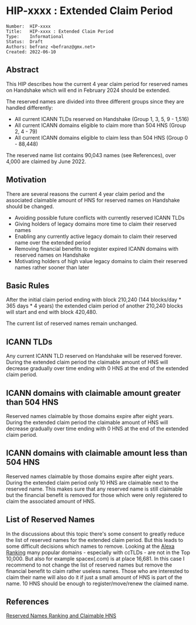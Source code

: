 # HIP-xxxx : Extended Claim Period

```
Number:  HIP-xxxx
Title:   HIP-xxxx : Extended Claim Period
Type:    Informational
Status:  Draft
Authors: befranz <befranz@gmx.net>
Created: 2022-06-10
```

## Abstract

This HIP describes how the current 4 year claim period for reserved names on Handshake which will end in February 2024 should be extended.

The reserved names are divided into three different groups since they are handled differently:

* All current ICANN TLDs reserved on Handshake (Group 1, 3, 5, 9 - 1,516)
* All current ICANN domains eligible to claim more than 504 HNS (Group 2, 4 - 79)
* All current ICANN domains eligible to claim less than 504 HNS (Group 0 - 88,448)

The reserved name list contains 90,043 names (see References), over 4,000 are claimed by June 2022.

## Motivation

There are several reasons the current 4 year claim period and the associated claimable amount of HNS for reserved names on Handshake should be changed.

* Avoiding possible future conflicts with currently reserved ICANN TLDs
* Giving holders of legacy domains more time to claim their reserved names
* Enabling any currently active legacy domain to claim their reserved name over the extended period
* Removing financial benefits to register expired ICANN domains with reserved names on Handshake
* Motivating holders of high value legacy domains to claim their reserved names rather sooner than later

## Basic Rules

After the initial claim period ending with block 210,240 (144 blocks/day * 365 days * 4 years) the extended claim period of another 210,240 blocks will start and end with block 420,480.

The current list of reserved names remain unchanged.

## ICANN TLDs

Any current ICANN TLD reserved on Handshake will be reserved forever. During the extended claim period the claimable amount of HNS will decrease gradually over time ending with 0 HNS at the end of the extended claim period.

## ICANN domains with claimable amount greater than 504 HNS

Reserved names claimable by those domains expire after eight years. During the extended claim period the claimable amount of HNS will decrease gradually over time ending with 0 HNS at the end of the extended claim period.

## ICANN domains with claimable amount less than 504 HNS

Reserved names claimable by those domains expire after eight years. During the extended claim period only 10 HNS are claimable next to the reserved name. This makes sure that any reserved name is still claimable but the financial benefit is removed for those which were only registered to claim the associated amount of HNS.

## List of Reserved Names

In the discussions about this topic there's some consent to greatly reduce the list of reserved names for the extended claim period. But this leads to some difficult decisions which names to remove. Looking at the [Alexa Ranking](https://github.com/handshake-org/hs-names/blob/master/names/alexa.json) many popular domains - especially with ccTLDs - are not in the Top 10,000. But also for example spacex(.com) is at place 16,681. In this case I recommend to not change the list of reserved names but remove the financial benefit to claim rather useless names. Those who are interested to claim their name will also do it if just a small amount of HNS is part of the name. 10 HNS should be enough to register/move/renew the claimed name.

## References

[Reserved Names Ranking and Claimable HNS](https://github.com/befranz/HIPs/blob/master/reserved-names-ranking.csv)
